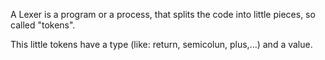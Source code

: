 A Lexer is a program or a process, that splits the code into little pieces, so called "tokens".

This little tokens have a type (like: return, semicolun, plus,...) and a value.
